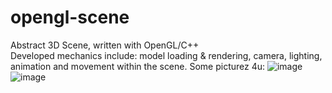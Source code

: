 # opengl-scene
Abstract 3D Scene, written with OpenGL/C++   
Developed mechanics include: model loading & rendering, camera, lighting, animation and movement within the scene.
Some picturez 4u:
![image](https://github.com/user-attachments/assets/46e05dce-9ca3-408d-aea5-e07070414614)
![image](https://github.com/user-attachments/assets/2321dd60-e72b-4903-a552-8dff38baec8c)
